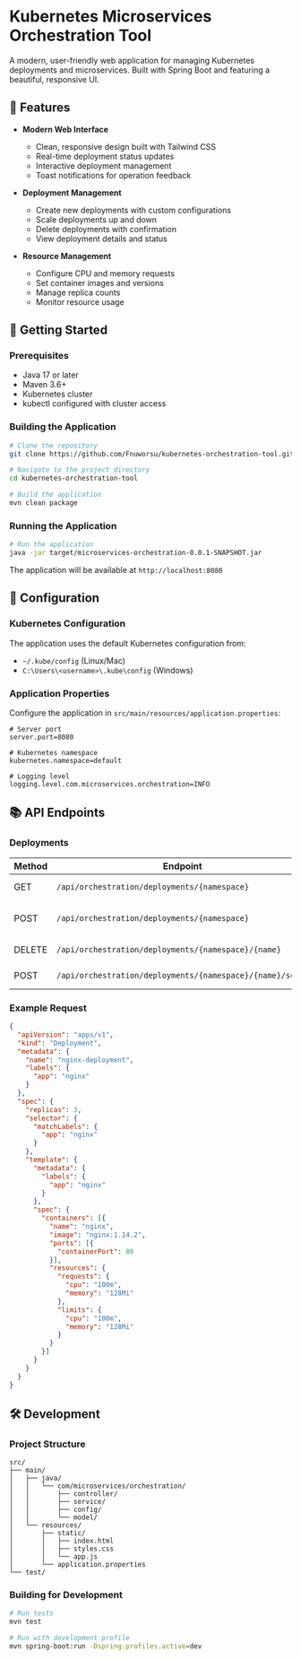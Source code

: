 # Kubernetes Microservices Orchestration Tool

A modern, user-friendly web application for managing Kubernetes deployments and microservices. Built with Spring Boot and featuring a beautiful, responsive UI.


## 🌟 Features

- **Modern Web Interface**
  - Clean, responsive design built with Tailwind CSS
  - Real-time deployment status updates
  - Interactive deployment management
  - Toast notifications for operation feedback

- **Deployment Management**
  - Create new deployments with custom configurations
  - Scale deployments up and down
  - Delete deployments with confirmation
  - View deployment details and status

- **Resource Management**
  - Configure CPU and memory requests
  - Set container images and versions
  - Manage replica counts
  - Monitor resource usage

## 🚀 Getting Started

### Prerequisites

- Java 17 or later
- Maven 3.6+
- Kubernetes cluster
- kubectl configured with cluster access

### Building the Application

```bash
# Clone the repository
git clone https://github.com/Fnuworsu/kubernetes-orchestration-tool.git

# Navigate to the project directory
cd kubernetes-orchestration-tool

# Build the application
mvn clean package
```

### Running the Application

```bash
# Run the application
java -jar target/microservices-orchestration-0.0.1-SNAPSHOT.jar
```

The application will be available at `http://localhost:8080`

## 🔧 Configuration

### Kubernetes Configuration

The application uses the default Kubernetes configuration from:
- `~/.kube/config` (Linux/Mac)
- `C:\Users\<username>\.kube\config` (Windows)

### Application Properties

Configure the application in `src/main/resources/application.properties`:

```properties
# Server port
server.port=8080

# Kubernetes namespace
kubernetes.namespace=default

# Logging level
logging.level.com.microservices.orchestration=INFO
```

## 📚 API Endpoints

### Deployments

| Method | Endpoint | Description |
|--------|----------|-------------|
| GET | `/api/orchestration/deployments/{namespace}` | List all deployments |
| POST | `/api/orchestration/deployments/{namespace}` | Create a new deployment |
| DELETE | `/api/orchestration/deployments/{namespace}/{name}` | Delete a deployment |
| POST | `/api/orchestration/deployments/{namespace}/{name}/scale` | Scale a deployment |

### Example Request

```json
{
  "apiVersion": "apps/v1",
  "kind": "Deployment",
  "metadata": {
    "name": "nginx-deployment",
    "labels": {
      "app": "nginx"
    }
  },
  "spec": {
    "replicas": 3,
    "selector": {
      "matchLabels": {
        "app": "nginx"
      }
    },
    "template": {
      "metadata": {
        "labels": {
          "app": "nginx"
        }
      },
      "spec": {
        "containers": [{
          "name": "nginx",
          "image": "nginx:1.14.2",
          "ports": [{
            "containerPort": 80
          }],
          "resources": {
            "requests": {
              "cpu": "100m",
              "memory": "128Mi"
            },
            "limits": {
              "cpu": "100m",
              "memory": "128Mi"
            }
          }
        }]
      }
    }
  }
}
```

## 🛠️ Development

### Project Structure

```
src/
├── main/
│   ├── java/
│   │   └── com/microservices/orchestration/
│   │       ├── controller/
│   │       ├── service/
│   │       ├── config/
│   │       └── model/
│   └── resources/
│       ├── static/
│       │   ├── index.html
│       │   ├── styles.css
│       │   └── app.js
│       └── application.properties
└── test/
```

### Building for Development

```bash
# Run tests
mvn test

# Run with development profile
mvn spring-boot:run -Dspring.profiles.active=dev
``` 
